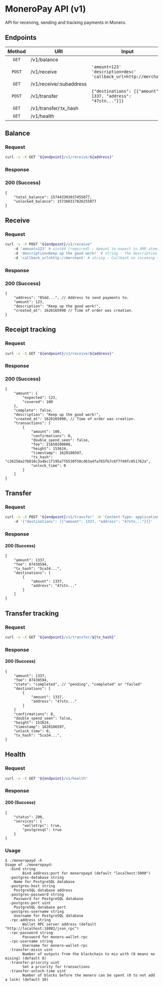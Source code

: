 # MoneroPay API (v1)
API for receiving, sending and tracking payments in Monero.
## Endpoints
| Method | URI                     | Input                                                           |
| :----: | ----------------------- | --------------------------------------------------------------- |
| `GET`  | /v1/balance             |                                                                 |
| `POST` | /v1/receive             | `'amount=123' 'description=desc' 'callback_url=http://merchant` |
| `GET`  | /v1/receive/:subaddress |                                                                 |
| `POST` | /v1/transfer            | `{"destinations": [{"amount": 1337, "address": "47stn..."}]}`   |
| `GET`  | /v1/transfer/:tx_hash   |                                                                 |
| `GET`  | /v1/health              |                                                                 |

## Balance
### Request
```sh
curl -s -X GET "${endpoint}/v1/receive/${address}"
```
### Response
### 200 (Success)
```jsonc
{
	"total_balance": 157443303037455077,
	"unlocked_balance": 157360317826255077
}
```
## Receive
### Request
```sh
curl -s -X POST "${endpoint}/v1/receive"
	-d 'amount=123' # uint64 (required) - Amount to expect in XMR atomic units.
	-d 'description=Keep up the good work!' # string - The description for the order.
	-d 'callback_url=http://merchant' # string - Callback on incoming transfers.
```
### Response
### 200 (Success)
```jsonc
{
	"address": "85dd...", // Address to send payments to.
	"amount": 123,
	"description": "Keep up the good work!",
	"created_at": 1620165990 // Time of order was creation.
}
```

## Receipt tracking
### Request
```sh
curl -s -X GET "${endpoint}/v1/receive/${address}"
```
### Response
### 200 (Success)
```jsonc
{
	"amount": {
		"expected": 123,
		"covered": 100
	},
	"complete": false,
	"description": "Keep up the good work!",
	"created_at": 1620165990, // Time of order was creation.
	"transactions": [
		{
			"amount": 100,
			"confirmations": 8,
			"double_spend_seen": false,
			"fee": 21650200000,
			"height": 153624,
			"timestamp": 1620186597,
			"tx_hash": "c36258a276018c3a4bc1f195a7fb530f50cd63a4fa765fb7c6f7f49fc051762a",
			"unlock_time": 0
		}
	]
}
```

## Transfer
### Request
```sh
curl -s -X POST "${endpoint}/v1/transfer" -H 'Content-Type: application/json'
	-d '{"destinations": [{"amount": 1337, "address": "47stn..."}]}'
```
### Response
#### 200 (Success)
```jsonc
{
	"amount": 1337,
	"fee": 87438594,
	"tx_hash": "5ca34...",
	"destinations": [
		{
			"amount": 1337,
			"address": "47stn..."
		}
	]
}
```

## Transfer tracking
### Request
```sh
curl -s -X GET "${endpoint}/v1/transfer/${tx_hash}"
```
### Response
#### 200 (Success)
```jsonc
{
	"amount": 1337,
	"fee": 87438594,
	"state": "completed", // "pending", "completed" or "failed"
	"destinations": [
		{
			"amount": 1337,
			"address": "47stn..."
		}
	]
	"confirmations": 8,
	"double_spend_seen": false,
	"height": 153624,
	"timestamp": 1620186597,
	"unlock_time": 0,
	"tx_hash": "5ca34...",
}
```

## Health
### Request
```sh
curl -s -X GET "${endpoint}/v1/health"
```
### Response
#### 200 (Success)
```jsonc
{
	"status": 200,
	"services": {
		"walletrpc": true,
		"postgresql": true
	}
}
```

### Usage
```
$ ./moneropayd -h
Usage of ./moneropayd:
  -bind string
        Bind address:port for moneropayd (default "localhost:5000")
  -postgres-database string
  	Name for PostgreSQL database
  -postgres-host string
  	PostgreSQL database address
  -postgres-password string
  	Password for PostgreSQL database
  -postgres-port uint
  	PostgreSQL database port
  -postgres-username string
  	Username for PostgreSQL database
  -rpc-address string
        Wallet RPC server address (default "http://localhost:18082/json_rpc")
  -rpc-password string
        Password for monero-wallet-rpc
  -rpc-username string
        Username for monero-wallet-rpc
  -transfer-mixin uint
        Number of outputs from the blockchain to mix with (0 means no mixing) (default 8)
  -transfer-priority uint
        Set a priority for transactions
  -transfer-unlock-time uint
        Number of blocks before the monero can be spent (0 to not add a lock) (default 10)
```
